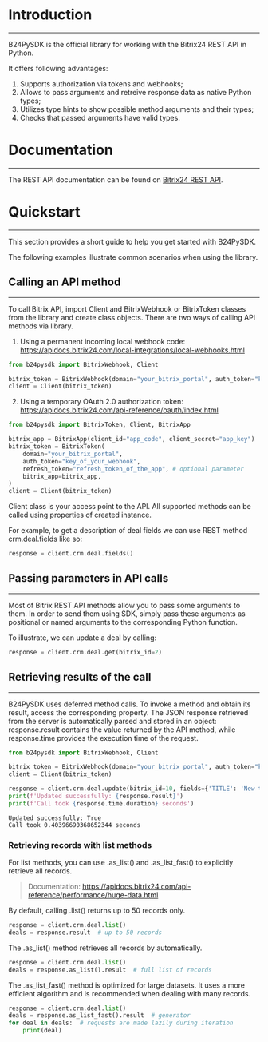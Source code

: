 # Introduction

---

B24PySDK is the official library for working with the Bitrix24 REST API in Python.

It offers following advantages:
1. Supports authorization via tokens and webhooks;
2. Allows to pass arguments and retreive response data as native Python types;
3. Utilizes type hints to show possible method arguments and their types;
4. Checks that passed arguments have valid types.

# Documentation

---

The REST API documentation can be found on [Bitrix24 REST API](https://apidocs.bitrix24.com/).

# Quickstart

---

This section provides a short guide to help you get started with B24PySDK.

The following examples illustrate common scenarios when using the library.
## Calling an API method

---

To call Bitrix API, import Client and BitrixWebhook or BitrixToken classes from the library and create class objects.
There are two ways of calling API methods via library.
1. Using a permanent incoming local webhook code: https://apidocs.bitrix24.com/local-integrations/local-webhooks.html

```python
from b24pysdk import BitrixWebhook, Client

bitrix_token = BitrixWebhook(domain="your_bitrix_portal", auth_token="key_of_your_webhook")
client = Client(bitrix_token)
```

2. Using a temporary OAuth 2.0 authorization token: https://apidocs.bitrix24.com/api-reference/oauth/index.html

```python
from b24pysdk import BitrixToken, Client, BitrixApp

bitrix_app = BitrixApp(client_id="app_code", client_secret="app_key")
bitrix_token = BitrixToken(
    domain="your_bitrix_portal", 
    auth_token="key_of_your_webhook", 
    refresh_token="refresh_token_of_the_app", # optional parameter
    bitrix_app=bitrix_app,
)
client = Client(bitrix_token)
```

Client class is your access point to the API. All supported methods can be called using properties of created instance.

For example, to get a description of deal fields we can use REST method crm.deal.fields like so:
```python
response = client.crm.deal.fields()
```

## Passing parameters in API calls

---

Most of Bitrix REST API methods allow you to pass some arguments to them. In order to send them using SDK, simply pass these arguments as positional or named arguments to the corresponding Python function.

To illustrate, we can update a deal by calling: 
```python
response = client.crm.deal.get(bitrix_id=2)
```

## Retrieving results of the call

---

B24PySDK uses deferred method calls. To invoke a method and obtain its result, access the corresponding property. 
The JSON response retrieved from the server is automatically parsed and stored in an object: 
response.result contains the value returned by the API method, while response.time provides the execution time of the request.
```python
from b24pysdk import BitrixWebhook, Client

bitrix_token = BitrixWebhook(domain="your_bitrix_portal", auth_token="key_of_your_webhook")
client = Client(bitrix_token)

response = client.crm.deal.update(bitrix_id=10, fields={'TITLE': 'New title'})
print(f'Updated successfully: {response.result}')
print(f'Call took {response.time.duration} seconds')
```
```
Updated successfully: True
Call took 0.40396690368652344 seconds
```

### Retrieving records with list methods

For list methods, you can use .as_list() and .as_list_fast() to explicitly retrieve all records.
> Documentation: https://apidocs.bitrix24.com/api-reference/performance/huge-data.html

By default, calling .list() returns up to 50 records only.
```python
response = client.crm.deal.list()
deals = response.result  # up to 50 records
```

The .as_list() method retrieves all records by automatically.
```python
response = client.crm.deal.list()
deals = response.as_list().result  # full list of records
```

The .as_list_fast() method is optimized for large datasets. 
It uses a more efficient algorithm and is recommended when dealing with many records.
```python
response = client.crm.deal.list()
deals = response.as_list_fast().result  # generator
for deal in deals:  # requests are made lazily during iteration
    print(deal)
```